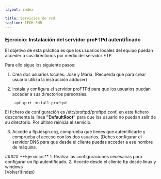 ```yaml
---
layout: index

title: Servicios de red 
tagline: CFGM SMR
---
```

### Ejercicio: Instalación del servidor proFTPd autentificado

El objetivo de esta práctica es que los usuarios locales del equipo puedan acceder a sus directorios por medio del servidor FTP.

Para ello sigue los siguiente pasos:

1) Crea dos usuarios locales: Jose y Maria. (Recuerda que para crear usuario utiliza la instrucción adduser)

2) Instala y configura el servidor proFTPd para que los usuarios puedan acceder a sus directorios personales.

        apt-gert install proftpd

El fichero de configuración es /etc/proftpd/proftpd.conf, en este fichero  descomenta la línea **"DefaultRoot"** para que los usuario no puedan salir de su directorio. Por último reinicia el servicio.

3) Accede a ftp.iesgn.org, comprueba que tienes que autentificarte y comprueba el acceso con los dos usuarios. (Debes configurar el servidor DNS para que desde el cliente puedas acceder a ese nombre de máquina.


<div class='ejercicios' markdown='1'>
##### **Ejercicios**
1. Realiza las configuraciones necesarias para configurar un ftp autentificado.
2. Accede desde el cliente ftp desde linux y windows
</div>
[Volver](index)
